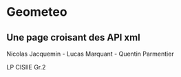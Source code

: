 # Geometeo
## Une page croisant des API xml

Nicolas Jacquemin - Lucas Marquant - Quentin Parmentier 

LP CISIIE Gr.2


